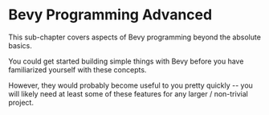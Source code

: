 # Bevy Programming Advanced

This sub-chapter covers aspects of Bevy programming beyond the absolute basics.

You could get started building simple things with Bevy before you have
familiarized yourself with these concepts.

However, they would probably become useful to you pretty quickly -- you will
likely need at least some of these features for any larger / non-trivial project.
